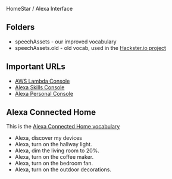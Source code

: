 HomeStar / Alexa Interface

## Folders

* speechAssets - our improved vocabulary
* speechAssets.old - old vocab, used in the [Hackster.io project](https://www.hackster.io/dpjanes/home-star-aws-iot-amazon-echo-07319c)

## Important URLs

* [AWS Lambda Console](https://console.aws.amazon.com/lambda/home?region=us-east-1#)
* [Alexa Skills Console](https://developer.amazon.com/edw/home.html#/skills/list)
* [Alexa Personal Console](http://alexa.amazon.com/)

## Alexa Connected Home 

This is the [Alexa Connected Home vocabulary](https://www.amazon.com/gp/help/customer/display.html?nodeId=201751280)

* Alexa, discover my devices
* Alexa, turn on the hallway light.
* Alexa, dim the living room to 20%.
* Alexa, turn on the coffee maker.
* Alexa, turn on the bedroom fan.
* Alexa, turn on the outdoor decorations.
